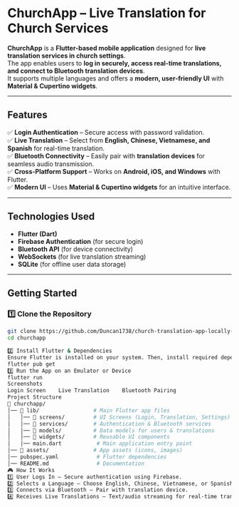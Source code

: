 # ChurchApp – Live Translation for Church Services 

**ChurchApp** is a **Flutter-based mobile application** designed for **live translation services in church settings**.  
The app enables users to **log in securely, access real-time translations, and connect to Bluetooth translation devices**.  
It supports multiple languages and offers a **modern, user-friendly UI** with **Material & Cupertino widgets**.

---

##  Features
✅ **Login Authentication** – Secure access with password validation.  
✅ **Live Translation** – Select from **English, Chinese, Vietnamese, and Spanish** for real-time translation.  
✅ **Bluetooth Connectivity** – Easily pair with **translation devices** for seamless audio transmission.  
✅ **Cross-Platform Support** – Works on **Android, iOS, and Windows** with Flutter.  
✅ **Modern UI** – Uses **Material & Cupertino widgets** for an intuitive interface.  

---

##  Technologies Used
- **Flutter (Dart)**
- **Firebase Authentication** (for secure login)
- **Bluetooth API** (for device connectivity)
- **WebSockets** (for live translation streaming)
- **SQLite** (for offline user data storage)

---

##  Getting Started

### 1️⃣ **Clone the Repository**
```bash
git clone https://github.com/Duncan1738/church-translation-app-locally-.git
cd churchapp

2️⃣ Install Flutter & Dependencies
Ensure Flutter is installed on your system. Then, install required dependencies:
flutter pub get
3️⃣ Run the App on an Emulator or Device
flutter run
Screenshots
Login Screen	Live Translation	Bluetooth Pairing
Project Structure
📂 churchapp/
│── 📂 lib/                 # Main Flutter app files
│   │── 📂 screens/         # UI Screens (Login, Translation, Settings)
│   │── 📂 services/        # Authentication & Bluetooth services
│   │── 📂 models/          # Data models for users & translations
│   │── 📂 widgets/         # Reusable UI components
│   │── main.dart           # Main application entry point
│── 📂 assets/              # App assets (icons, images)
│── pubspec.yaml            # Flutter dependencies
│── README.md               # Documentation
🎮 How It Works
1️⃣ User Logs In – Secure authentication using Firebase.
2️⃣ Selects a Language – Choose English, Chinese, Vietnamese, or Spanish.
3️⃣ Connects via Bluetooth – Pair with translation device.
4️⃣ Receives Live Translations – Text/audio streaming for real-time translation.

